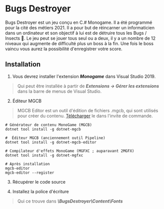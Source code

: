 # Bugs Destroyer

Bugs Destroyer est un jeu conçu en C.# Monogame. Il a été programmé pour la cité des métiers 2021. Il a pour but de réincarner un informaticien dans un ordinateur et son objectif à lui est de détruire tous les Bugs / Insects :ant:. Le jeu peut se jouer tous seul ou a deux, il y a un nombre de 12 niveaux qui augmente de difficulté plus un boss à la fin. Une fois le boss vaincu vous aurez la possibilité d'enregistrer votre score.

## Installation

1. Vous devrez installer l'extension ***Monogame*** dans Visual Studio 2019.
> Qui peut être installée à partir de ***Extensions -> Gérer les extensions*** dans la barre de menus de  Visual Studio. 

2. Éditeur MGCB
> MGCB Editor est un outil d'édition de fichiers .mgcb, qui sont utilisés pour créer du 
contenu.
[Télécharger](https://docs.monogame.net/articles/tools/mgcb_editor.html) le dans l'invite de commande.

```shell
# Générateur de contenu MonoGame (MGCB)
dotnet tool install -g dotnet-mgcb

#  Éditeur MGCB (anciennement outil Pipeline)
dotnet tool install -g dotnet-mgcb-editor

# Compilateur d'effets MonoGame (MGFXC ; auparavant 2MGFX)
dotnet tool install -g dotnet-mgfxc

# Après installation
mgcb-editor
mgcb-editor --register
```

3. Récupérer le code source 

4. Installez la police d'écriture
> Qui ce trouve dans ***\BugsDestroyer\Content\Fonts***

